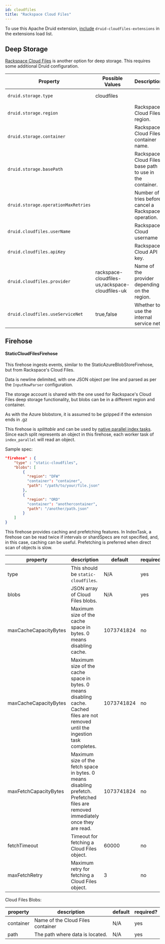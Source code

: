 ```yaml
---
id: cloudfiles
title: "Rackspace Cloud Files"
---
```


<!--
  ~ Licensed to the Apache Software Foundation (ASF) under one
  ~ or more contributor license agreements.  See the NOTICE file
  ~ distributed with this work for additional information
  ~ regarding copyright ownership.  The ASF licenses this file
  ~ to you under the Apache License, Version 2.0 (the
  ~ "License"); you may not use this file except in compliance
  ~ with the License.  You may obtain a copy of the License at
  ~
  ~   http://www.apache.org/licenses/LICENSE-2.0
  ~
  ~ Unless required by applicable law or agreed to in writing,
  ~ software distributed under the License is distributed on an
  ~ "AS IS" BASIS, WITHOUT WARRANTIES OR CONDITIONS OF ANY
  ~ KIND, either express or implied.  See the License for the
  ~ specific language governing permissions and limitations
  ~ under the License.
  -->


To use this Apache Druid extension, [include](../../development/extensions.md#loading-extensions) `druid-cloudfiles-extensions` in the extensions load list.

## Deep Storage

[Rackspace Cloud Files](http://www.rackspace.com/cloud/files/) is another option for deep storage. This requires some additional Druid configuration.

|Property|Possible Values|Description|Default|
|--------|---------------|-----------|-------|
|`druid.storage.type`|cloudfiles||Must be set.|
|`druid.storage.region`||Rackspace Cloud Files region.|Must be set.|
|`druid.storage.container`||Rackspace Cloud Files container name.|Must be set.|
|`druid.storage.basePath`||Rackspace Cloud Files base path to use in the container.|Must be set.|
|`druid.storage.operationMaxRetries`||Number of tries before cancel a Rackspace operation.|10|
|`druid.cloudfiles.userName`||Rackspace Cloud username|Must be set.|
|`druid.cloudfiles.apiKey`||Rackspace Cloud API key.|Must be set.|
|`druid.cloudfiles.provider`|rackspace-cloudfiles-us,rackspace-cloudfiles-uk|Name of the provider depending on the region.|Must be set.|
|`druid.cloudfiles.useServiceNet`|true,false|Whether to use the internal service net.|true|

## Firehose

<a name="firehose"></a>

#### StaticCloudFilesFirehose

This firehose ingests events, similar to the StaticAzureBlobStoreFirehose, but from Rackspace's Cloud Files.

Data is newline delimited, with one JSON object per line and parsed as per the `InputRowParser` configuration.

The storage account is shared with the one used for Rackspace's Cloud Files deep storage functionality, but blobs can be in a different region and container.

As with the Azure blobstore, it is assumed to be gzipped if the extension ends in .gz

This firehose is _splittable_ and can be used by [native parallel index tasks](../../ingestion/native-batch.md#parallel-task).
Since each split represents an object in this firehose, each worker task of `index_parallel` will read an object.

Sample spec:

```json
"firehose" : {
    "type" : "static-cloudfiles",
    "blobs": [
        {
          "region": "DFW"
          "container": "container",
          "path": "/path/to/your/file.json"
        },
        {
          "region": "ORD"
          "container": "anothercontainer",
          "path": "/another/path.json"
        }
    ]
}
```
This firehose provides caching and prefetching features. In IndexTask, a firehose can be read twice if intervals or
shardSpecs are not specified, and, in this case, caching can be useful. Prefetching is preferred when direct scan of objects is slow.

|property|description|default|required?|
|--------|-----------|-------|---------|
|type|This should be `static-cloudfiles`.|N/A|yes|
|blobs|JSON array of Cloud Files blobs.|N/A|yes|
|maxCacheCapacityBytes|Maximum size of the cache space in bytes. 0 means disabling cache.|1073741824|no|
|maxCacheCapacityBytes|Maximum size of the cache space in bytes. 0 means disabling cache. Cached files are not removed until the ingestion task completes.|1073741824|no|
|maxFetchCapacityBytes|Maximum size of the fetch space in bytes. 0 means disabling prefetch. Prefetched files are removed immediately once they are read.|1073741824|no|
|fetchTimeout|Timeout for fetching a Cloud Files object.|60000|no|
|maxFetchRetry|Maximum retry for fetching a Cloud Files object.|3|no|

Cloud Files Blobs:

|property|description|default|required?|
|--------|-----------|-------|---------|
|container|Name of the Cloud Files container|N/A|yes|
|path|The path where data is located.|N/A|yes|
